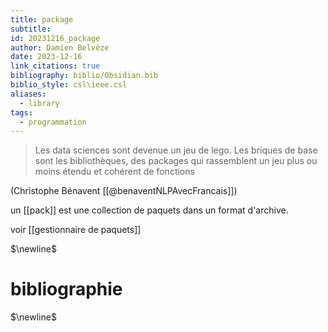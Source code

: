 ```yaml
---
title: package
subtitle: 
id: 20231216_package
author: Damien Belvèze
date: 2023-12-16
link_citations: true
bibliography: biblio/Obsidian.bib
biblio_style: csl\ieee.csl
aliases:
  - library
tags:
  - programmation
---
```

>Les data sciences sont devenue un jeu de lego. Les briques de base sont les bibliothèques, des packages qui rassemblent un jeu plus ou moins étendu et cohérent de fonctions

(Christophe Bénavent [[@benaventNLPAvecFrancais]])

un [[pack]] est une collection de paquets dans un format d'archive. 

voir [[gestionnaire de paquets]]



$\newline$
# bibliographie
$\newline$






